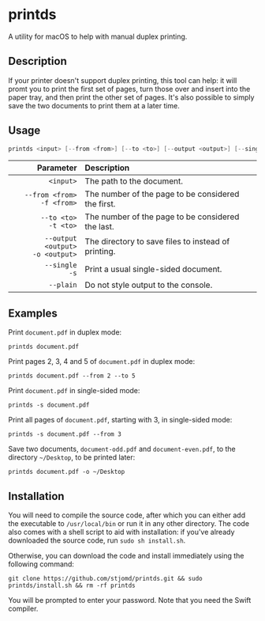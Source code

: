 # printds

A utility for macOS to help with manual duplex printing.

## Description

If your printer doesn't support duplex printing, this tool can help: it will promt you to print the first set of pages,
turn those over and insert into the paper tray, and then print the other set of pages.
It's also possible to simply save the two documents to print them at a later time.

## Usage

```swift
printds <input> [--from <from>] [--to <to>] [--output <output>] [--single] [--plain]
```

| Parameter | Description
| --: | :----
| `<input>` | The path to the document.
| `--from <from>`<br/>`-f <from>` | The number of the page to be considered the first.
| `--to <to>`<br/>`-t <to>` | The number of the page to be considered the last.
| `--output <output>`<br/>`-o <output>` | The directory to save files to instead of printing.
| `--single`<br/>`-s` | Print a usual single-sided document.
| `--plain` | Do not style output to the console.

## Examples
Print `document.pdf` in duplex mode:
```
printds document.pdf
```
Print pages 2, 3, 4 and 5 of `document.pdf` in duplex mode:
```
printds document.pdf --from 2 --to 5
```

Print `document.pdf` in single-sided mode:
```
printds -s document.pdf
```
Print all pages of `document.pdf`, starting with 3, in single-sided mode:
```
printds -s document.pdf --from 3
```

Save two documents, `document-odd.pdf` and `document-even.pdf`, to the directory `~/Desktop`, to be printed later:
```
printds document.pdf -o ~/Desktop
```

## Installation
You will need to compile the source code, after which you can either add the executable to `/usr/local/bin` or run
it in any other directory.
The code also comes with a shell script to aid with installation: if you've already downloaded the source code, run
`sudo sh install.sh`.

Otherwise, you can download the code and install immediately using the following command:
```
git clone https://github.com/stjomd/printds.git && sudo printds/install.sh && rm -rf printds
```
You will be prompted to enter your password. Note that you need the Swift compiler.
